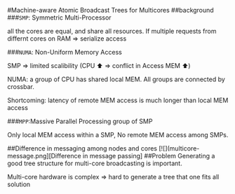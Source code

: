 #Machine-aware Atomic Broadcast Trees for Multicores
##background
###`SMP`: Symmetric Multi-Processor 

all the cores are equal, and share all resources. 
If multiple requests from differnt cores on RAM => serialize access

###`NUMA`: Non-Uniform Memory Access

SMP => limited scalibility (CPU :arrow_up: => conflict in Access MEM :arrow_up:)

NUMA: a group of CPU has shared local MEM. All groups are connected by crossbar.

Shortcoming: latency of remote MEM access is much longer than local MEM access

###`MPP`:Massive Parallel Processing
group of SMP

Only local MEM access within a SMP, No remote MEM access among SMPs.

##Difference in messaging among nodes and cores
[![](multicore-message.png][Difference in message passing]
##Problem
Generating a good tree structure for multi-core broadcasting is important.

Multi-core hardware is complex => hard to generate a tree that one fits all solution
